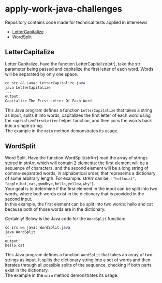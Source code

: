 # apply-work-java-challenges
Repository contains code made for technical tests applied in interviews

- [LetterCapitalize](#lettercapitalize)
- [WordSplit](#wordsplit)

## LetterCapitalize

Letter Capitalize, have the function LetterCapitalize(str), take the str parameter being passed and capitalize the first letter of each word. Words will be separated by only one space.

```java
cd src && javac LetterCapitalize.java
java LetterCapitalize
---
output:
Capitalize The First Letter Of Each Word
```

This Java program defines a function `LetterCapitalize` that takes a string as input, splits it into words, capitalizes the first letter of each word using the `capitalizeFirstLetter` helper function, and then joins the words back into a single string.<br>
The example in the `main` method demonstrates its usage.

## WordSplit

Word Split. Have the function WordSplit(strArr) read the array of strings stored in strArr, which will contain 2 elements: the first element will be a sequence of characters, and the second element will be a long string of comma-separated words, in alphabetical order, that represents a dictionary of some arbitrary length. For example: strArr can be: `["hellocat", "apple,bat,cat,goodbye,hello,yellow,why"]`.<br>
Your goal is to determine if the first element in the input can be split into two words, where both words exist in the dictionary that is provided in the second input.<br>
In this example, the first element can be split into two words: hello and cat because both of those words are in the dictionary.

Certainly! Below is the Java code for the `WordSplit` function:

```java
cd src && javac WordSplit.java
java WordSplit
---
output:
hello,cat
```

This Java program defines a function `WordSplit` that takes an array of two strings as input. It splits the dictionary string into a set of words and then iterates through all possible splits of the sequence, checking if both parts exist in the dictionary.<br>
The example in the `main` method demonstrates its usage.
